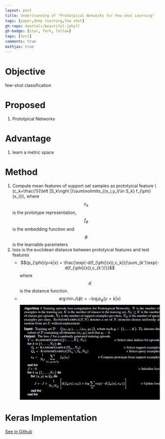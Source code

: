 ```yaml
---
layout: post
title: Understanding of "Prototpical Networks for Few-shot Learning"
tags: [paper,deep learning,few shot]
gh-repo: daattali/beautiful-jekyll
gh-badge: [star, fork, follow]
tags: [test]
comments: true
mathjax: true
---
```

# Objective
few-shot classification

# Proposed
1. Prototpical Networks

# Advantage
1. learn a metric space

# Method
1. Compute mean features of support set samples as prototyical feature
    \\(c_k=\frac{1}{\left |S_k\right |}\sum\nolimits_{(x_i,y_i)\in S_k} f_{\phi}(x_i))\\, where $$c_k$$ is the prototype representation, $$f_{\phi}$$ is the embedding function and $$\phi$$ is the learnable parameters
2. loss is the euclidean distance between prototyical features and test features
    - $${p_{\phi}(y=k|x) = \frac{\exp(-d(f_{\phi}(x)),c_k)}{\sum_{k'}\exp(-d(f_{\phi}(x)),c_{k'})}}$$
    where $$d$$ is the distance function.
    - $$\arg\min J(\phi)=-\log p_{\phi}(y=k|x)$$
![Crepe](/assets/img/2019-07-11-PaperReading-02-prototypical/Fig1.png)
# Keras Implementation
[See in Github](https://github.com/issory/prototypical-network) 